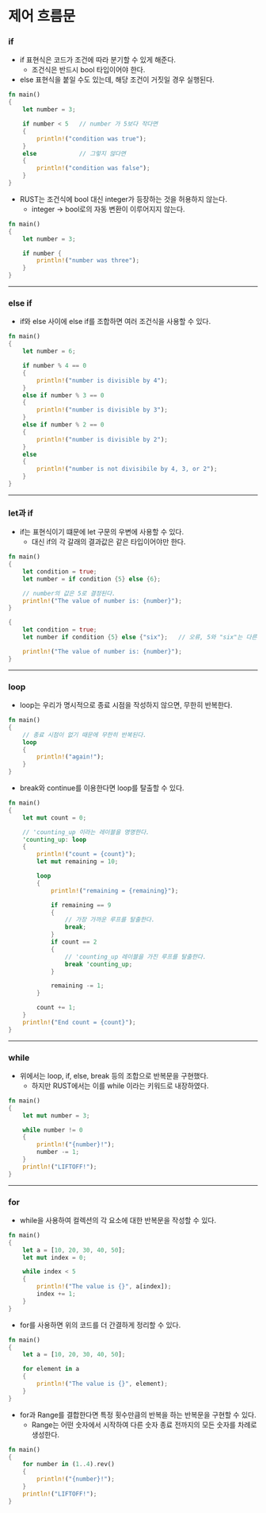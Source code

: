 제어 흐름문
===

### if

* if 표현식은 코드가 조건에 따라 분기할 수 있게 해준다.
    + 조건식은 반드시 bool 타입이어야 한다.
* else 표현식을 붙일 수도 있는데, 해당 조건이 거짓일 경우 실행된다.

```RUST
fn main()
{
    let number = 3;

    if number < 5   // number 가 5보다 작다면
    {
        println!("condition was true");
    }
    else            // 그렇지 않다면
    {
        println!("condition was false");
    }
}
```

* RUST는 조건식에 bool 대신 integer가 등장하는 것을 허용하지 않는다.
    + integer → bool로의 자동 변환이 이루어지지 않는다.

```RUST
fn main() 
{
    let number = 3;

    if number {
        println!("number was three");
    }
}
```
-----------------------------------------

### else if

* if와 else 사이에 else if를 조합하면 여러 조건식을 사용할 수 있다.

```RUST
fn main()
{
    let number = 6;

    if number % 4 == 0
    {
        println!("number is divisible by 4");
    }
    else if number % 3 == 0
    {
        println!("number is divisible by 3");
    }
    else if number % 2 == 0
    {
        println!("number is divisible by 2");
    }
    else
    {
        println!("number is not divisibile by 4, 3, or 2");
    }
}
```
-----------------------------------------

### let과 if

* if는 표현식이기 떄문에 let 구문의 우변에 사용할 수 있다.
    + 대신 if의 각 갈래의 결과값은 같은 타입이어야만 한다.

```RUST
fn main()
{
    let condition = true;
    let number = if condition {5} else {6};

    // number의 값은 5로 결정된다.
    println!("The value of number is: {number}");
}
```

```RUST
{
    let condition = true;
    let number if condition {5} else {"six"};   // 오류, 5와 "six"는 다른 타입이다.

    println!("The value of number is: {number}");
}
```
-----------------------------------------

### loop

* loop는 우리가 명시적으로 종료 시점을 작성하지 않으면, 무한히 반복한다.

```RUST
fn main()
{
    // 종료 시점이 없기 때문에 무한히 반복된다.
    loop
    {
        println!("again!");
    }
}
```
   
* break와 continue를 이용한다면 loop를 탈출할 수 있다.

```RUST
fn main()
{
    let mut count = 0;

    // 'counting_up 이라는 레이블을 명명한다.
    'counting_up: loop
    {
        println!("count = {count}");
        let mut remaining = 10;

        loop
        {
            println!("remaining = {remaining}");

            if remaining == 9
            {
                // 가장 가까운 루프를 탈출한다.
                break;
            }
            if count == 2
            {
                // 'counting_up 레이블을 가진 루프를 탈출한다.
                break 'counting_up;
            }

            remaining -= 1;
        }

        count += 1;
    }
    println!("End count = {count}");
}
```
-----------------------------------------

### while

* 위에서는 loop, if, else, break 등의 조합으로 반복문을 구현했다.
    + 하지만 RUST에서는 이를 while 이라는 키워드로 내장하였다.


```RUST
fn main()
{
    let mut number = 3;

    while number != 0
    {
        println!("{number}!");
        number -= 1;
    }
    println!("LIFTOFF!");
}
```
-----------------------------------------

### for

* while을 사용하여 컬렉션의 각 요소에 대한 반복문을 작성할 수 있다.

```RUST
fn main()
{
    let a = [10, 20, 30, 40, 50];
    let mut index = 0;

    while index < 5
    {
        println!("The value is {}", a[index]);
        index += 1;
    }
}
```
      
* for를 사용하면 위의 코드를 더 간결하게 정리할 수 있다.

```RUST
fn main()
{
    let a = [10, 20, 30, 40, 50];

    for element in a
    {
        println!("The value is {}", element);
    }
}
```
      
* for과 Range를 결합한다면 특정 횟수만큼의 반복을 하는 반복문을 구현할 수 있다.
    + Range는 어떤 숫자에서 시작하여 다른 숫자 종료 전까지의 모든 숫자를 차례로 생성한다.

```RUST
fn main()
{
    for number in (1..4).rev()
    {
        println!("{number}!");
    }
    println!("LIFTOFF!");
}
```